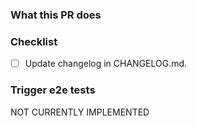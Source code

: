 ### What this PR does


### Checklist

- [ ] Update changelog in CHANGELOG.md.

### Trigger e2e tests

NOT CURRENTLY IMPLEMENTED
